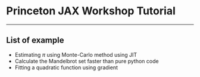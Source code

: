 # Princeton JAX Workshop Tutorial
---
## List of example
- Estimating $\pi$ using Monte-Carlo method using JIT
- Calculate the Mandelbrot set faster than pure python code
- Fitting a quadratic function using gradient 

